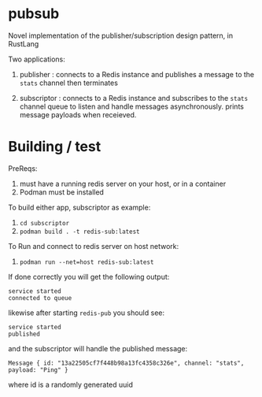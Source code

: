 # pubsub 

Novel implementation of the publisher/subscription design pattern, in RustLang

Two applications:

1. publisher : connects to a Redis instance and publishes a message to the `stats` channel then terminates

2. subscriptor : connects to a Redis instance and subscribes to the `stats` channel queue to listen and handle messages asynchronously. prints message payloads when receieved.

# Building / test
PreReqs: 
1. must have a running redis server on your host, or in a container
2. Podman must be installed


To build either app, subscriptor as example:

1. `cd subscriptor`
2. `podman build . -t redis-sub:latest`

To Run and connect to redis server on host network:

1. `podman run --net=host redis-sub:latest`

If done correctly you will get the following output:
```
service started
connected to queue
```

likewise after starting `redis-pub` you should see:

```
service started
published
```

and the subscriptor will handle the published message:
```
Message { id: "13a22505cf7f448b98a13fc4358c326e", channel: "stats", payload: "Ping" }
```

where id is a randomly generated uuid

